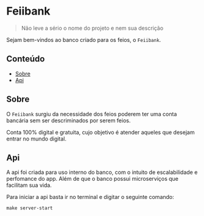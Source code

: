 # Feiibank

> Não leve a sério o nome do projeto e nem sua descrição

Sejam bem-vindos ao banco criado para os feios, o `Feiibank`.

## Conteúdo

* [Sobre](#Sobre)
* [Api](#Api)

## Sobre

O `Feiibank` surgiu da necessidade dos feios poderem ter uma conta bancária sem ser descriminados por serem feios.

Conta 100% digital e gratuita, cujo objetivo é atender aqueles que desejam entrar no mundo digital.

## Api

A api foi criada para uso interno do banco, com o intuito de escalabilidade e perfomance do app. Além de que o banco
possui microserviços que facilitam sua vida.

Para iniciar a api basta ir no terminal e digitar o seguinte comando:

```
make server-start
```